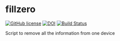 # fillzero

[![GitHub license](https://sinfallas.files.wordpress.com/2016/02/gpl.png)](https://github.com/xanadu-linux/fillzero/blob/master/LICENSE)
[![DOI](https://zenodo.org/badge/4102/xanadu-linux/fillzero.svg)](https://zenodo.org/badge/latestdoi/4102/xanadu-linux/fillzero)
[![Build Status](https://travis-ci.org/xanadu-linux/fillzero.svg?branch=master)](https://travis-ci.org/xanadu-linux/fillzero)

Script to remove all the information from one device
